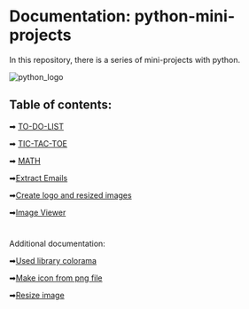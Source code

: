 # Documentation: python-mini-projects
In this repository, there is a series of mini-projects with python.

![python_logo](https://logos-world.net/wp-content/uploads/2021/10/Python-Logo.png)

## Table of contents:

➡ [TO-DO-LIST](https://github.com/GeorgiDN/python-mini-projects/tree/main/TO_DO_LIST)


➡ [TIC-TAC-TOE](https://github.com/GeorgiDN/python-mini-projects/tree/main/TIC_TAC_TOE)

➡ [MATH](https://github.com/GeorgiDN/python-mini-projects/tree/main/MATH)

➡[Extract Emails](https://github.com/GeorgiDN/python-mini-projects/tree/main/Extract_emails)

➡[Create logo and resized images](https://github.com/GeorgiDN/python-mini-projects/tree/main/Create%20logo%20and%20resized%20images)

➡[Image Viewer](https://github.com/GeorgiDN/python-mini-projects/tree/main/Image%20Viewer)







 #
 Additional documentation:
 
➡[Used library colorama](https://pypi.org/project/colorama/)

➡[Make icon from png file](https://www.geeksforgeeks.org/convert-png-to-ico-with-pillow-in-python/)

➡[Resize image](https://imagekit.io/blog/image-resizing-in-python/)


